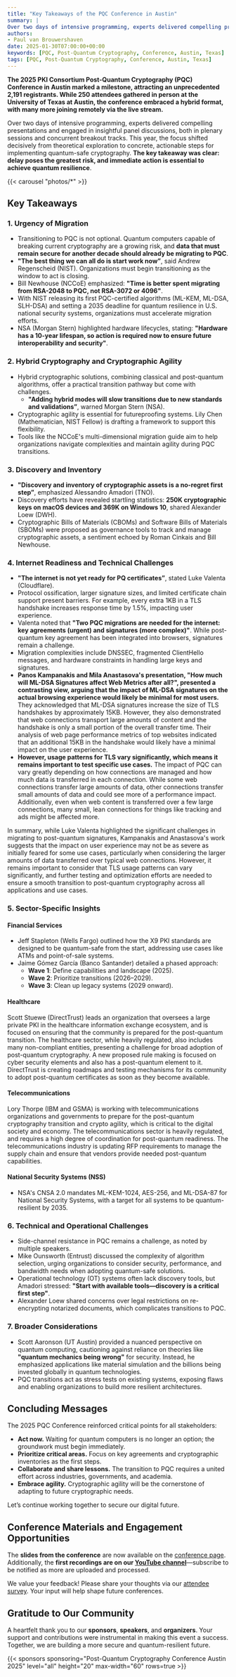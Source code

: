 ```yaml
---
title: "Key Takeaways of the PQC Conference in Austin"
summary: |
Over two days of intensive programming, experts delivered compelling presentations and engaged in insightful panel discussions, both in plenary sessions and concurrent breakout tracks. This year, the focus shifted decisively from theoretical exploration to concrete, actionable steps for implementing quantum-safe cryptography. The key takeaway was clear: delay poses the greatest risk, and immediate action is essential to achieve quantum resilience.
authors:
- Paul van Brouwershaven
date: 2025-01-30T07:00:00+00:00
keywords: [PQC, Post-Quantum Cryptography, Conference, Austin, Texas] 
tags: [PQC, Post-Quantum Cryptography, Conference, Austin, Texas]
---
```


**The 2025 PKI Consortium Post-Quantum Cryptography (PQC) Conference in Austin marked a milestone, attracting an unprecedented 2,191 registrants. While 250 attendees gathered in person at the University of Texas at Austin, the conference embraced a hybrid format, with many more joining remotely via the live stream.**

Over two days of intensive programming, experts delivered compelling presentations and engaged in insightful panel discussions, both in plenary sessions and concurrent breakout tracks. This year, the focus shifted decisively from theoretical exploration to concrete, actionable steps for implementing quantum-safe cryptography. **The key takeaway was clear: delay poses the greatest risk, and immediate action is essential to achieve quantum resilience**.

{{< carousel "photos/*" >}}  

## Key Takeaways

### 1. Urgency of Migration

- Transitioning to PQC is not optional. Quantum computers capable of breaking current cryptography are a growing risk, and **data that must remain secure for another decade should already be migrating to PQC**.
- **"The best thing we can all do is start work now”**, said Andrew Regenscheid (NIST). Organizations must begin transitioning as the window to act is closing.
- Bill Newhouse (NCCoE) emphasized: **"Time is better spent migrating from RSA-2048 to PQC, not RSA-3072 or 4096"**.
- With NIST releasing its first PQC-certified algorithms (ML-KEM, ML-DSA, SLH-DSA) and setting a 2035 deadline for quantum resilience in U.S. national security systems, organizations must accelerate migration efforts.
- NSA (Morgan Stern) highlighted hardware lifecycles, stating: **"Hardware has a 10-year lifespan, so action is required now to ensure future interoperability and security"**.

### 2. Hybrid Cryptography and Cryptographic Agility

- Hybrid cryptographic solutions, combining classical and post-quantum algorithms, offer a practical transition pathway but come with challenges. 
  - **"Adding hybrid modes will slow transitions due to new standards and validations”**, warned Morgan Stern (NSA).
- Cryptographic agility is essential for futureproofing systems. Lily Chen (Mathematician, NIST Fellow) is drafting a framework to support this flexibility.
- Tools like the NCCoE's multi-dimensional migration guide aim to help organizations navigate complexities and maintain agility during PQC transitions.

### 3. Discovery and Inventory

- **"Discovery and inventory of cryptographic assets is a no-regret first step”**, emphasized Alessandro Amadori (TNO).
- Discovery efforts have revealed startling statistics: **250K cryptographic keys on macOS devices and 369K on Windows 10**, shared Alexander Loew (DWH).
- Cryptographic Bills of Materials (CBOMs) and Software Bills of Materials (SBOMs) were proposed as governance tools to track and manage cryptographic assets, a sentiment echoed by Roman Cinkais and Bill Newhouse.

### 4. Internet Readiness and Technical Challenges

- **"The internet is not yet ready for PQ certificates”**, stated Luke Valenta (Cloudflare).
- Protocol ossification, larger signature sizes, and limited certificate chain support present barriers. For example, every extra 1KB in a TLS handshake increases response time by 1.5%, impacting user experience.
- Valenta noted that **"Two PQC migrations are needed for the internet: key agreements (urgent) and signatures (more complex)"**. While post-quantum key agreement has been integrated into browsers, signatures remain a challenge.
- Migration complexities include DNSSEC, fragmented ClientHello messages, and hardware constraints in handling large keys and signatures.
- **Panos Kampanakis and Mila Anastasova's presentation, "How much will ML-DSA Signatures affect Web Metrics after all?", presented a contrasting view, arguing that the impact of ML-DSA signatures on the actual browsing experience would likely be minimal for most users.** They acknowledged that ML-DSA signatures increase the size of TLS handshakes by approximately 15KB. However, they also demonstrated that web connections transport large amounts of content and the handshake is only a small portion of the overall transfer time. Their analysis of web page performance metrics of top websites indicated that an additional 15KB in the handshake would likely have a minimal impact on the user experience.
- **However, usage patterns for TLS vary significantly, which means it remains important to test specific use cases.** The impact of PQC can vary greatly depending on how connections are managed and how much data is transferred in each connection. While some web connections transfer large amounts of data, other connections transfer small amounts of data and could see more of a performance impact. Additionally, even when web content is transferred over a few large connections, many small, lean connections for things like tracking and ads might be affected more.

In summary, while Luke Valenta highlighted the significant challenges in migrating to post-quantum signatures, Kampanakis and Anastasova's work suggests that the impact on user experience may not be as severe as initially feared for some use cases, particularly when considering the larger amounts of data transferred over typical web connections. However, it remains important to consider that TLS usage patterns can vary significantly, and further testing and optimization efforts are needed to ensure a smooth transition to post-quantum cryptography across all applications and use cases.

### 5. Sector-Specific Insights

#### Financial Services 

- Jeff Stapleton (Wells Fargo) outlined how the X9 PKI standards are designed to be quantum-safe from the start, addressing use cases like ATMs and point-of-sale systems.
- Jaime Gómez García (Banco Santander) detailed a phased approach: 
  - **Wave 1**: Define capabilities and landscape (2025).
  - **Wave 2**: Prioritize transitions (2026–2029).
  - **Wave 3**: Clean up legacy systems (2029 onward).
#### Healthcare
Scott Stuewe (DirectTrust) leads an organization that oversees a large private PKI in the healthcare information exchange ecosystem, and is focused on ensuring that the community is prepared for the post-quantum transition.
The healthcare sector, while heavily regulated, also includes many non-compliant entities, presenting a challenge for broad adoption of post-quantum cryptography.
A new proposed rule making is focused on cyber security elements and also has a post-quantum element to it.
DirectTrust is creating roadmaps and testing mechanisms for its community to adopt post-quantum certificates as soon as they become available.
#### Telecommunications
Lory Thorpe (IBM and GSMA) is working with telecommunications organizations and governments to prepare for the post-quantum cryptography transition and crypto agility, which is critical to the digital society and economy.
The telecommunications sector is heavily regulated, and requires a high degree of coordination for post-quantum readiness.
The telecommunications industry is updating RFP requirements to manage the supply chain and ensure that vendors provide needed post-quantum capabilities.
#### National Security Systems (NSS) 

- NSA's CNSA 2.0 mandates ML-KEM-1024, AES-256, and ML-DSA-87 for National Security Systems, with a target for all systems to be quantum-resilient by 2035.

### 6. Technical and Operational Challenges

- Side-channel resistance in PQC remains a challenge, as noted by multiple speakers.
- Mike Ounsworth (Entrust) discussed the complexity of algorithm selection, urging organizations to consider security, performance, and bandwidth needs when adopting quantum-safe solutions.
- Operational technology (OT) systems often lack discovery tools, but Amadori stressed: **"Start with available tools—discovery is a critical first step"**.
- Alexander Loew shared concerns over legal restrictions on re-encrypting notarized documents, which complicates transitions to PQC.

### 7. Broader Considerations

- Scott Aaronson (UT Austin) provided a nuanced perspective on quantum computing, cautioning against reliance on theories like **"quantum mechanics being wrong"** for security. Instead, he emphasized applications like material simulation and the billions being invested globally in quantum technologies.
- PQC transitions act as stress tests on existing systems, exposing flaws and enabling organizations to build more resilient architectures.

## Concluding Messages

The 2025 PQC Conference reinforced critical points for all stakeholders:

- **Act now.** Waiting for quantum computers is no longer an option; the groundwork must begin immediately.
- **Prioritize critical areas.** Focus on key agreements and cryptographic inventories as the first steps.
- **Collaborate and share lessons.** The transition to PQC requires a united effort across industries, governments, and academia.
- **Embrace agility.** Cryptographic agility will be the cornerstone of adapting to future cryptographic needs.

Let’s continue working together to secure our digital future.

## Conference Materials and Engagement Opportunities  

The **slides from the conference** are now available on the [conference page](/events/2025/pqc-conference-austin-us/). Additionally, the **first recordings are on our [YouTube channel](https://www.youtube.com/@PKIConsortium)**—subscribe to be notified as more are uploaded and processed.  

We value your feedback! Please share your thoughts via our [attendee survey](https://forms.gle/sfSL1puJ4TZ1zZwM6). Your input will help shape future conferences.  

## Gratitude to Our Community  

A heartfelt thank you to our **sponsors**, **speakers**, and **organizers**. Your support and contributions were instrumental in making this event a success. Together, we are building a more secure and quantum-resilient future.  

{{< sponsors sponsoring="Post-Quantum Cryptography Conference Austin 2025" level="all" height="20" max-width="60" rows=true >}}


